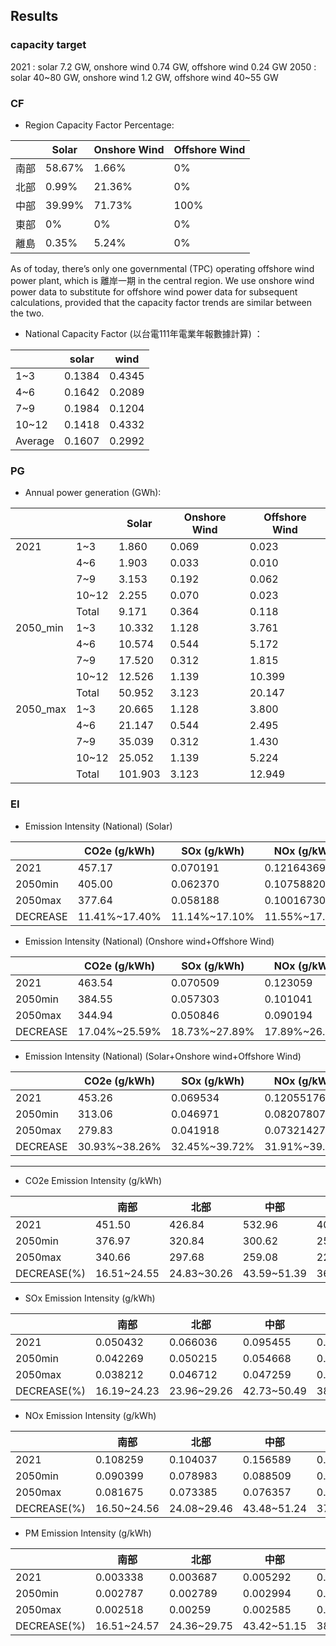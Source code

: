 
## Results
### capacity target
2021 : solar 7.2 GW, onshore wind 0.74 GW, offshore wind 0.24 GW
2050 : solar 40~80 GW, onshore wind 1.2 GW, offshore wind 40~55 GW


### CF
 - Region Capacity Factor Percentage: 

|         | Solar         | Onshore Wind          | Offshore Wind
| -------- | ------------- | ------------- |  ------------- |
| 南部     | 58.67%        | 1.66%         | 0%
| 北部     | 0.99%         | 21.36%        | 0%
| 中部     | 39.99%        | 71.73%        | 100% 
| 東部     | 0%            | 0%            | 0%
| 離島     | 0.35%         | 5.24%         | 0%

As of today, there’s only one governmental (TPC) operating offshore wind power plant,  which is 離岸一期 in the central region. 
We use onshore wind power data to substitute for offshore wind power data for subsequent calculations, provided that the capacity factor trends are similar between the two.


 - National Capacity Factor (以台電111年電業年報數據計算) ：
 
|       | solar  | wind   |
|-------|--------|--------|
| 1~3   | 0.1384 | 0.4345 |
| 4~6   | 0.1642 | 0.2089 |
| 7~9   | 0.1984 | 0.1204 |
| 10~12 | 0.1418 | 0.4332 |
| Average| 0.1607 | 0.2992 |


### PG
 - Annual power generation (GWh): 

|        |         | Solar        | Onshore Wind          | Offshore Wind          |
|--------|---------|--------------|-----------------------|------------------------|
| 2021   | 1~3     | 1.860        | 0.069                 | 0.023                  |
|        | 4~6     | 1.903        | 0.033                 | 0.010                  |
|        | 7~9     | 3.153        | 0.192                 | 0.062                  |
|        | 10~12   | 2.255        | 0.070                 | 0.023                  |
|   |Total       | 9.171        | 0.364                 | 0.118                  |
| 2050_min | 1~3     | 10.332       | 1.128                 | 3.761                  |
|        | 4~6     | 10.574       | 0.544                 | 5.172                  |
|        | 7~9     | 17.520       | 0.312                 | 1.815                  |
|        | 10~12   | 12.526       | 1.139                 | 10.399                 |
|   | Total  | 50.952       | 3.123                 | 20.147                 |
| 2050_max | 1~3     | 20.665       | 1.128                 | 3.800                  |
|        | 4~6     | 21.147       | 0.544                 | 2.495                  |
|        | 7~9     | 35.039       | 0.312                 | 1.430                  |
|        | 10~12   | 25.052       | 1.139                 | 5.224                  |
|     | Total   | 101.903      | 3.123                 | 12.949                 |





### EI
 - Emission Intensity (National) (Solar)
 
|           | CO2e (g/kWh) | SOx (g/kWh) | NOx (g/kWh) | PM (g/kWh) |
|-----------|--------------|-------------|-------------|------------|
| 2021      | 457.17       | 0.070191    | 0.12164369  | 0.00406047 |
| 2050min   | 405.00       | 0.062370    | 0.10758820  | 0.00360143 |
| 2050max   | 377.64       | 0.058188    | 0.10016730  | 0.00335824 |
| DECREASE  | 11.41%~17.40% | 11.14%~17.10%| 11.55%~17.66%| 11.31%~17.29%|

 - Emission Intensity (National) (Onshore wind+Offshore Wind)

|           | CO2e (g/kWh) | SOx (g/kWh) | NOx (g/kWh) | PM (g/kWh) |
|-----------|--------------|-------------|-------------|------------|
| 2021      | 463.54       | 0.070509    | 0.123059    | 0.004091   |
| 2050min   | 384.55       | 0.057303    | 0.101041    | 0.003338   |
| 2050max   | 344.94       | 0.050846    | 0.090194    | 0.002968   |
| DECREASE  | 17.04%~25.59% | 18.73%~27.89%| 17.89%~26.71%| 18.41%~27.45%|



 - Emission Intensity (National) (Solar+Onshore wind+Offshore Wind)

|           | CO2e (g/kWh) | SOx (g/kWh) | NOx (g/kWh) | PM (g/kWh) |
|-----------|-------------|------------|------------|------------|
| 2021      | 453.26      | 0.069534   | 0.12055176 | 0.00402305 |
| 2050min   | 313.06      | 0.046971   | 0.08207807 | 0.00272495 |
| 2050max   | 279.83      | 0.041918   | 0.07321427 | 0.00243117 |
| DECREASE  | 30.93%~38.26% | 32.45%~39.72% | 31.91%~39.27% | 32.27%~39.57% |


---


 - CO2e Emission Intensity (g/kWh) 

|         | 南部    | 北部    | 中部    | 東部    | 全台平均  |
| ------- | ------- | ------- | ------- | ------- | ---------- |
| 2021    | 451.50  | 426.84  | 532.96  | 401.73  | 453.26     |
| 2050min | 376.97  | 320.84  | 300.62  | 253.81  | 313.06     |
| 2050max | 340.66  | 297.68  | 259.08  | 221.89  | 279.83     |
| DECREASE(%) | 16.51~24.55  | 24.83~30.26  | 43.59~51.39  | 36.82~44.77  | 30.93~38.26     |


  
 - SOx Emission Intensity (g/kWh)
 
|         | 南部      | 北部      | 中部      | 東部      | 全台平均  |
| ------- | --------- | --------- | --------- | --------- | ---------- |
| 2021    | 0.050432  | 0.066036  | 0.095455  | 0.066213  | 0.069534   |
| 2050min | 0.042269  | 0.050215  | 0.054668  | 0.040732  | 0.046971   |
| 2050max | 0.038212  | 0.046712  | 0.047259  | 0.035487  | 0.041918   |
| DECREASE(%) | 16.19~24.23  | 23.96~29.26       | 42.73~50.49      | 38.48~46.40       | 32.45~39.72    |


 - NOx Emission Intensity (g/kWh)
 
|         | 南部      | 北部      | 中部      | 東部      | 全台平均    |
| ------- | --------- | --------- | --------- | --------- | ---------- |
| 2021    | 0.108259  | 0.104037  | 0.156589  | 0.113322  | 0.12055176 |
| 2050min | 0.090399  | 0.078983  | 0.088509  | 0.070421  | 0.08207807 |
| 2050max | 0.081675  | 0.073385  | 0.076357  | 0.06144   | 0.07321427 |
| DECREASE(%) | 16.50~24.56   | 24.08~29.46     | 43.48~51.24      | 37.86~45.78    | 31.91~39.27     |


 - PM Emission Intensity (g/kWh)
 
|         | 南部      | 北部      | 中部      | 東部      | 全台平均    |
| ------- | --------- | --------- | --------- | --------- | ---------- |
| 2021    | 0.003338  | 0.003687  | 0.005292  | 0.003776  | 0.00402305 |
| 2050min | 0.002787  | 0.002789  | 0.002994  | 0.00233   | 0.00272495 |
| 2050max | 0.002518  | 0.00259   | 0.002585  | 0.002031  | 0.00243117 |
| DECREASE(%) | 16.51~24.57 | 24.36~29.75      | 43.42~51.15      | 38.29~46.21       | 32.27~39.57    |
